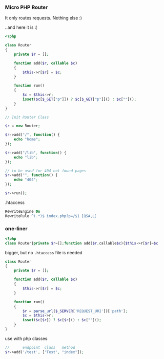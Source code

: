 ### Micro PHP Router

It only routes requests. Nothing else :)

..and here it is :)

```php
<?php

class Router
{
    private $r = [];

    function add($r, callable $c)
    {
        $this->r[$r] = $c;
    }

    function run()
    {
        $c = $this->r;
        isset($c[$_GET["p"]]) ? $c[$_GET["p"]]() : $c[""]();
    }
}

// Init Router Class

$r = new Router;

$r->add("/", function() {
    echo "home";
});

$r->add("/lib", function() {
    echo "lib";
});

// to be used for 404 not found pages
$r->add("", function() {
    echo "404";
});

$r->run();
```

.htaccess
```apache
RewriteEngine On
RewriteRule ^(.*)$ index.php?p=/$1 [QSA,L]
```

### one-liner
```php
<?php
class Router{private $r=[];function add($r,callable$c){$this->r[$r]=$c;}function run(){$c=$this->r;isset($c[$_GET["p"]])?$c[$_GET["p"]]():$c[""]();}}
```

bigger, but no `.htaccess` file is needed
```php
class Router 
{
    private $r = [];

    function add($r, callable $c)
    {
        $this->r[$r] = $c;
    }

    function run()
    {
        $r = parse_url($_SERVER['REQUEST_URI'])['path'];
        $c = $this->r;
        isset($c[$r]) ? $c[$r]() : $c[""]();
    }
}
```

use with php classes
```php
//      endpoint  class   method
$r->add('/test', ["Test", "index"]);
```
